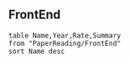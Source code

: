 ## FrontEnd
```dataview
table Name,Year,Rate,Summary
from "PaperReading/FrontEnd"
sort Name desc
```

